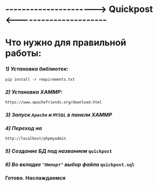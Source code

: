 # ----------------------> Quickpost <----------------------

# **Что нужно для правильной работы:**
### ***1) Установка библиотек:***
`pip install -r requirements.txt`


### ***2) Установка XAMMP:***
 `https://www.apachefriends.org/download.html`

### ***3)  Запуск **`Apache`** и **`MYSQL`** в панели XAMMP***

### ***4)   Переход на***
 `http://localhost/phpmyadmin`
### ***5)  Создание БД под названием*** `quickpost`
### ***6)  Во вкладке `"Импорт"` выбор файла*** `quickpost.sql`

### **Готово. Наслаждаемся**



